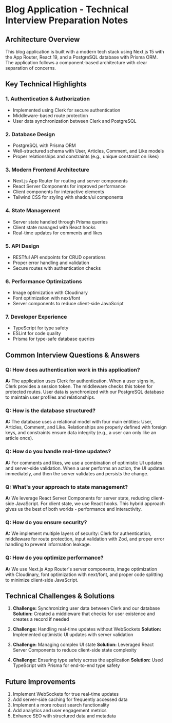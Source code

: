 # Blog Application - Technical Interview Preparation Notes

## Architecture Overview

This blog application is built with a modern tech stack using Next.js 15 with the App Router, React 19, and a PostgreSQL database with Prisma ORM. The application follows a component-based architecture with clear separation of concerns.

## Key Technical Highlights

### 1. Authentication & Authorization
- Implemented using Clerk for secure authentication
- Middleware-based route protection
- User data synchronization between Clerk and PostgreSQL

### 2. Database Design
- PostgreSQL with Prisma ORM
- Well-structured schema with User, Articles, Comment, and Like models
- Proper relationships and constraints (e.g., unique constraint on likes)

### 3. Modern Frontend Architecture
- Next.js App Router for routing and server components
- React Server Components for improved performance
- Client components for interactive elements
- Tailwind CSS for styling with shadcn/ui components

### 4. State Management
- Server state handled through Prisma queries
- Client state managed with React hooks
- Real-time updates for comments and likes

### 5. API Design
- RESTful API endpoints for CRUD operations
- Proper error handling and validation
- Secure routes with authentication checks

### 6. Performance Optimizations
- Image optimization with Cloudinary
- Font optimization with next/font
- Server components to reduce client-side JavaScript

### 7. Developer Experience
- TypeScript for type safety
- ESLint for code quality
- Prisma for type-safe database queries

## Common Interview Questions & Answers

### Q: How does authentication work in this application?
**A:** The application uses Clerk for authentication. When a user signs in, Clerk provides a session token. The middleware checks this token for protected routes. User data is synchronized with our PostgreSQL database to maintain user profiles and relationships.

### Q: How is the database structured?
**A:** The database uses a relational model with four main entities: User, Articles, Comment, and Like. Relationships are properly defined with foreign keys, and constraints ensure data integrity (e.g., a user can only like an article once).

### Q: How do you handle real-time updates?
**A:** For comments and likes, we use a combination of optimistic UI updates and server-side validation. When a user performs an action, the UI updates immediately, and then the server validates and persists the change.

### Q: What's your approach to state management?
**A:** We leverage React Server Components for server state, reducing client-side JavaScript. For client state, we use React hooks. This hybrid approach gives us the best of both worlds - performance and interactivity.

### Q: How do you ensure security?
**A:** We implement multiple layers of security: Clerk for authentication, middleware for route protection, input validation with Zod, and proper error handling to prevent information leakage.

### Q: How do you optimize performance?
**A:** We use Next.js App Router's server components, image optimization with Cloudinary, font optimization with next/font, and proper code splitting to minimize client-side JavaScript.

## Technical Challenges & Solutions

1. **Challenge:** Synchronizing user data between Clerk and our database
   **Solution:** Created a middleware that checks for user existence and creates a record if needed

2. **Challenge:** Handling real-time updates without WebSockets
   **Solution:** Implemented optimistic UI updates with server validation

3. **Challenge:** Managing complex UI state
   **Solution:** Leveraged React Server Components to reduce client-side state complexity

4. **Challenge:** Ensuring type safety across the application
   **Solution:** Used TypeScript with Prisma for end-to-end type safety

## Future Improvements

1. Implement WebSockets for true real-time updates
2. Add server-side caching for frequently accessed data
3. Implement a more robust search functionality
4. Add analytics and user engagement metrics
5. Enhance SEO with structured data and metadata 